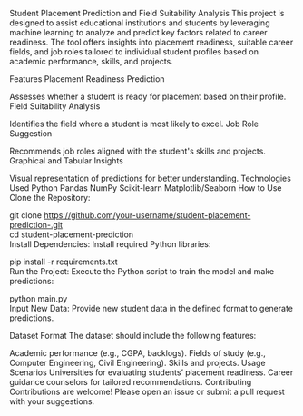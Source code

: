 Student Placement Prediction and Field Suitability Analysis
This project is designed to assist educational institutions and students by leveraging machine learning to analyze and predict key factors related to career readiness. The tool offers insights into placement readiness, suitable career fields, and job roles tailored to individual student profiles based on academic performance, skills, and projects.

Features
Placement Readiness Prediction

Assesses whether a student is ready for placement based on their profile.
Field Suitability Analysis

Identifies the field where a student is most likely to excel.
Job Role Suggestion

Recommends job roles aligned with the student's skills and projects.
Graphical and Tabular Insights

Visual representation of predictions for better understanding.
Technologies Used
Python
Pandas
NumPy
Scikit-learn
Matplotlib/Seaborn
How to Use
Clone the Repository:

git clone https://github.com/your-username/student-placement-prediction-.git  
cd student-placement-prediction  
Install Dependencies:
Install required Python libraries:

pip install -r requirements.txt  
Run the Project:
Execute the Python script to train the model and make predictions:

python main.py  
Input New Data:
Provide new student data in the defined format to generate predictions.

Dataset Format
The dataset should include the following features:

Academic performance (e.g., CGPA, backlogs).
Fields of study (e.g., Computer Engineering, Civil Engineering).
Skills and projects.
Usage Scenarios
Universities for evaluating students’ placement readiness.
Career guidance counselors for tailored recommendations.
Contributing
Contributions are welcome! Please open an issue or submit a pull request with your suggestions.

